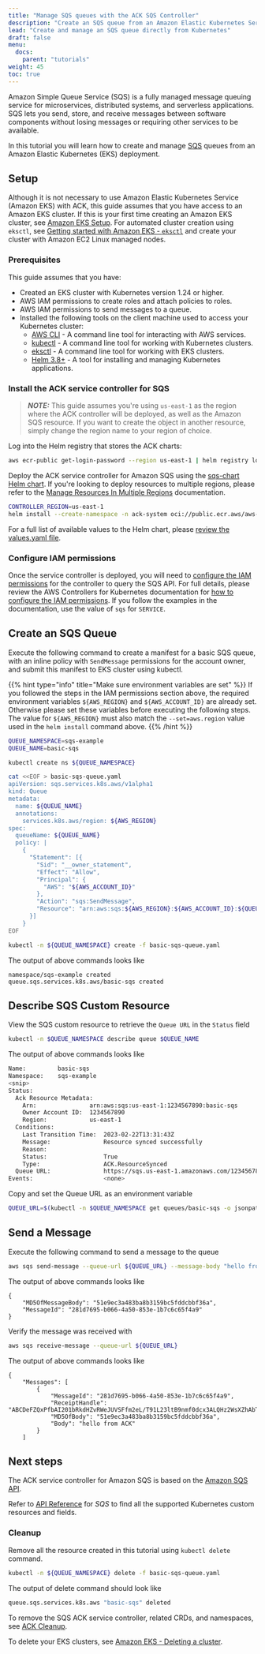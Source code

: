 ```yaml
---
title: "Manage SQS queues with the ACK SQS Controller"
description: "Create an SQS queue from an Amazon Elastic Kubernetes Service (EKS) deployment."
lead: "Create and manage an SQS queue directly from Kubernetes"
draft: false
menu:
  docs:
    parent: "tutorials"
weight: 45
toc: true
---
```


Amazon Simple Queue Service (SQS) is a fully managed message queuing service for microservices, distributed systems, and
serverless applications. SQS lets you send, store, and receive messages between software components
without losing messages or requiring other services to be available.

In this tutorial you will learn how to create and manage [SQS](https://aws.amazon.com/sqs) queues from an Amazon Elastic
Kubernetes (EKS) deployment.

## Setup

Although it is not necessary to use Amazon Elastic Kubernetes Service (Amazon EKS) with ACK, this guide assumes that you
have access to an Amazon EKS cluster. If this is your first time creating an Amazon EKS cluster, see [Amazon EKS
Setup](https://docs.aws.amazon.com/deep-learning-containers/latest/devguide/deep-learning-containers-eks-setup.html).
For automated cluster creation using `eksctl`, see [Getting started with Amazon EKS -
`eksctl`](https://docs.aws.amazon.com/eks/latest/userguide/getting-started-eksctl.html) and create your cluster with
Amazon EC2 Linux managed nodes.

### Prerequisites

This guide assumes that you have:

- Created an EKS cluster with Kubernetes version 1.24 or higher.
- AWS IAM permissions to create roles and attach policies to roles.
- AWS IAM permissions to send messages to a queue.
- Installed the following tools on the client machine used to access your Kubernetes cluster:
  - [AWS CLI](https://docs.aws.amazon.com/cli/latest/userguide/install-cliv1.html) - A command line tool for interacting
    with AWS services.
  - [kubectl](https://docs.aws.amazon.com/eks/latest/userguide/install-kubectl.html) - A command line tool for working
    with Kubernetes clusters.
  - [eksctl](https://docs.aws.amazon.com/eks/latest/userguide/eksctl.html) - A command line tool for working with EKS
    clusters.
  - [Helm 3.8+](https://helm.sh/docs/intro/install/) - A tool for installing and managing Kubernetes applications.

### Install the ACK service controller for SQS

> **_NOTE:_** This guide assumes you're using `us-east-1` as the region where the ACK controller will be deployed, as well as the Amazon SQS resource. If you want to create the object in another resource, simply change the region name to your region of choice.

Log into the Helm registry that stores the ACK charts:
```bash
aws ecr-public get-login-password --region us-east-1 | helm registry login --username AWS --password-stdin public.ecr.aws
```

Deploy the ACK service controller for Amazon SQS using the [sqs-chart Helm chart](https://gallery.ecr.aws/aws-controllers-k8s/sqs-chart). If you're looking to deploy resources to multiple regions, please refer to the [Manage Resources In Multiple Regions]([url](https://aws-controllers-k8s.github.io/community/docs/user-docs/multi-region-resource-management/)) documentation.

```bash
CONTROLLER_REGION=us-east-1
helm install --create-namespace -n ack-system oci://public.ecr.aws/aws-controllers-k8s/sqs-chart --version=1.0.4 --generate-name --set=aws.region=$CONTROLLER_REGION
```

For a full list of available values to the Helm chart, please [review the values.yaml file](https://github.com/aws-controllers-k8s/sqs-controller/blob/main/helm/values.yaml).

### Configure IAM permissions

Once the service controller is deployed, you will need to [configure the IAM permissions][irsa-permissions] for the
controller to query the SQS API. For full details, please review the AWS Controllers for Kubernetes documentation for
[how to configure the IAM permissions][irsa-permissions]. If you follow the examples in the documentation, use the value
of `sqs` for `SERVICE`.

## Create an SQS Queue

Execute the following command to create a manifest for a basic SQS queue, with an inline policy with `SendMessage`
permissions for the account owner, and submit this manifest to EKS cluster using kubectl.

{{% hint type="info" title="Make sure environment variables are set" %}}
If you followed the steps in the IAM permissions section above, the required environment variables `${AWS_REGION}` and
`${AWS_ACCOUNT_ID}` are already set. Otherwise please set these variables before executing the following steps. The value for `${AWS_REGION}` must also match the `--set=aws.region` value used in the `helm install` command above.
{{% /hint %}}

```bash
QUEUE_NAMESPACE=sqs-example
QUEUE_NAME=basic-sqs

kubectl create ns ${QUEUE_NAMESPACE}

cat <<EOF > basic-sqs-queue.yaml
apiVersion: sqs.services.k8s.aws/v1alpha1
kind: Queue
metadata:
  name: ${QUEUE_NAME}
  annotations:
    services.k8s.aws/region: ${AWS_REGION}
spec:
  queueName: ${QUEUE_NAME}
  policy: |
    {
      "Statement": [{
        "Sid": "__owner_statement",
        "Effect": "Allow",
        "Principal": {
          "AWS": "${AWS_ACCOUNT_ID}"
        },
        "Action": "sqs:SendMessage",
        "Resource": "arn:aws:sqs:${AWS_REGION}:${AWS_ACCOUNT_ID}:${QUEUE_NAME}"
      }]
    }
EOF

kubectl -n ${QUEUE_NAMESPACE} create -f basic-sqs-queue.yaml
```

The output of above commands looks like

```
namespace/sqs-example created
queue.sqs.services.k8s.aws/basic-sqs created
```

## Describe SQS Custom Resource

View the SQS custom resource to retrieve the `Queue URL` in the `Status` field

```bash
kubectl -n $QUEUE_NAMESPACE describe queue $QUEUE_NAME
```

The output of above commands looks like

```bash
Name:         basic-sqs
Namespace:    sqs-example
<snip>
Status:
  Ack Resource Metadata:
    Arn:               arn:aws:sqs:us-east-1:1234567890:basic-sqs
    Owner Account ID:  1234567890
    Region:            us-east-1
  Conditions:
    Last Transition Time:  2023-02-22T13:31:43Z
    Message:               Resource synced successfully
    Reason:                
    Status:                True
    Type:                  ACK.ResourceSynced
  Queue URL:               https://sqs.us-east-1.amazonaws.com/1234567890/basic-sqs
Events:                    <none>
```

Copy and set the Queue URL as an environment variable

```bash
QUEUE_URL=$(kubectl -n $QUEUE_NAMESPACE get queues/basic-sqs -o jsonpath='{.status.queueURL}')
```

## Send a Message

Execute the following command to send a message to the queue

```bash
aws sqs send-message --queue-url ${QUEUE_URL} --message-body "hello from ACK"
```

The output of above commands looks like

```
{
    "MD5OfMessageBody": "51e9ec3a483ba8b3159bc5fddcbbf36a",
    "MessageId": "281d7695-b066-4a50-853e-1b7c6c65f4a9"
}
```

Verify the message was received with

```bash
aws sqs receive-message --queue-url ${QUEUE_URL}
```

The output of above commands looks like

```
{
    "Messages": [
        {
            "MessageId": "281d7695-b066-4a50-853e-1b7c6c65f4a9",
            "ReceiptHandle": "ABCDeFZQxPfbAI201bRkdHZvRWeJUVSFfm2eL/T91L23ltB9nmf0dcx3ALQHz2WsXZhAbThZR+Ns5rX42+OjySNG6pi9Iu/SRZCVuuMzSBXeTrnLo8JjK3h9KE3uUkWirINgXd4fgVR2/C7feI3lCUhMOVhhYhec8ej5EDorL85Ay1IwZ43WYUQ1bIschP6xDvfzHk6vCi3kCXz6ZvPsNH3kTxp1gEvpQsaL/cq+aIZt/d1VVFsHtExbEk32iK1bo39tyA1A3Q7pT2WMowYh6MrfYdHoBw7PxJueGgx9MIQhQge2E+g6rKzGpFN9oPzPx59gu8n8n7Or6oncNM57pESD2LdzWTYjmS5H+Aw74qJ/gAMBIDNVuFt4Wl/5BvJHUTpOSAdi+Jekdbm3+AegzX8qyA==",
            "MD5OfBody": "51e9ec3a483ba8b3159bc5fddcbbf36a",
            "Body": "hello from ACK"
        }
    ]
```

## Next steps

The ACK service controller for Amazon SQS is based on the [Amazon SQS
API](https://docs.aws.amazon.com/AWSSimpleQueueService/latest/APIReference/Welcome.html).

Refer to [API Reference](https://aws-controllers-k8s.github.io/community/reference/) for *SQS* to find all the supported
Kubernetes custom resources and fields.

### Cleanup

Remove all the resource created in this tutorial using `kubectl delete` command.

```bash
kubectl -n ${QUEUE_NAMESPACE} delete -f basic-sqs-queue.yaml
```

The output of delete command should look like

```bash
queue.sqs.services.k8s.aws "basic-sqs" deleted
```

To remove the SQS ACK service controller, related CRDs, and namespaces, see [ACK Cleanup][cleanup].

To delete your EKS clusters, see [Amazon EKS - Deleting a cluster][cleanup-eks].

[irsa-permissions]: ../../user-docs/irsa/
[cleanup]: ../../user-docs/cleanup/
[cleanup-eks]: https://docs.aws.amazon.com/eks/latest/userguide/delete-cluster.html
